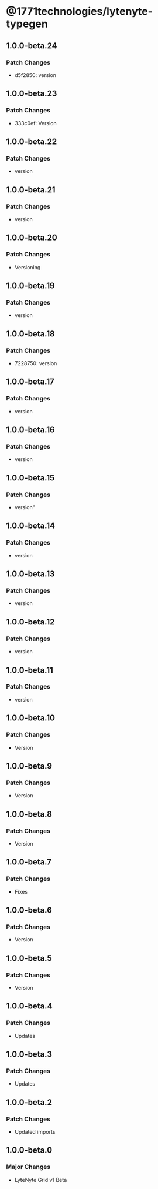# @1771technologies/lytenyte-typegen

## 1.0.0-beta.24

### Patch Changes

- d5f2850: version

## 1.0.0-beta.23

### Patch Changes

- 333c0ef: Version

## 1.0.0-beta.22

### Patch Changes

- version

## 1.0.0-beta.21

### Patch Changes

- version

## 1.0.0-beta.20

### Patch Changes

- Versioning

## 1.0.0-beta.19

### Patch Changes

- version

## 1.0.0-beta.18

### Patch Changes

- 7228750: version

## 1.0.0-beta.17

### Patch Changes

- version

## 1.0.0-beta.16

### Patch Changes

- version

## 1.0.0-beta.15

### Patch Changes

- version"

## 1.0.0-beta.14

### Patch Changes

- version

## 1.0.0-beta.13

### Patch Changes

- version

## 1.0.0-beta.12

### Patch Changes

- version

## 1.0.0-beta.11

### Patch Changes

- version

## 1.0.0-beta.10

### Patch Changes

- Version

## 1.0.0-beta.9

### Patch Changes

- Version

## 1.0.0-beta.8

### Patch Changes

- Version

## 1.0.0-beta.7

### Patch Changes

- Fixes

## 1.0.0-beta.6

### Patch Changes

- Version

## 1.0.0-beta.5

### Patch Changes

- Version

## 1.0.0-beta.4

### Patch Changes

- Updates

## 1.0.0-beta.3

### Patch Changes

- Updates

## 1.0.0-beta.2

### Patch Changes

- Updated imports

## 1.0.0-beta.0

### Major Changes

- LyteNyte Grid v1 Beta

